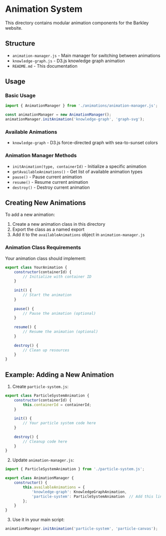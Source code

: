 # Animation System

This directory contains modular animation components for the Barkley website.

## Structure

- `animation-manager.js` - Main manager for switching between animations
- `knowledge-graph.js` - D3.js knowledge graph animation
- `README.md` - This documentation

## Usage

### Basic Usage

```javascript
import { AnimationManager } from './animations/animation-manager.js';

const animationManager = new AnimationManager();
animationManager.initAnimation('knowledge-graph', 'graph-svg');
```

### Available Animations

- `knowledge-graph` - D3.js force-directed graph with sea-to-sunset colors

### Animation Manager Methods

- `initAnimation(type, containerId)` - Initialize a specific animation
- `getAvailableAnimations()` - Get list of available animation types
- `pause()` - Pause current animation
- `resume()` - Resume current animation
- `destroy()` - Destroy current animation

## Creating New Animations

To add a new animation:

1. Create a new animation class in this directory
2. Export the class as a named export
3. Add it to the `availableAnimations` object in `animation-manager.js`

### Animation Class Requirements

Your animation class should implement:

```javascript
export class YourAnimation {
    constructor(containerId) {
        // Initialize with container ID
    }
    
    init() {
        // Start the animation
    }
    
    pause() {
        // Pause the animation (optional)
    }
    
    resume() {
        // Resume the animation (optional)
    }
    
    destroy() {
        // Clean up resources
    }
}
```

## Example: Adding a New Animation

1. Create `particle-system.js`:
```javascript
export class ParticleSystemAnimation {
    constructor(containerId) {
        this.containerId = containerId;
    }
    
    init() {
        // Your particle system code here
    }
    
    destroy() {
        // Cleanup code here
    }
}
```

2. Update `animation-manager.js`:
```javascript
import { ParticleSystemAnimation } from './particle-system.js';

export class AnimationManager {
    constructor() {
        this.availableAnimations = {
            'knowledge-graph': KnowledgeGraphAnimation,
            'particle-system': ParticleSystemAnimation  // Add this line
        };
    }
}
```

3. Use it in your main script:
```javascript
animationManager.initAnimation('particle-system', 'particle-canvas');
```
